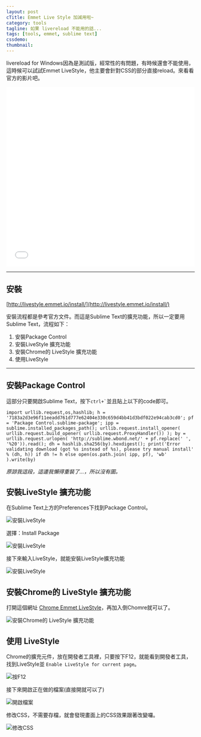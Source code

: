```yaml
---
layout: post
cTitle: Emmet Live Style 加減用啦~
category: tools
tagline: 如果 livereload 不能用的話...
tags: [tools, emmet, sublime text]
cssdemo: 
thumbnail: 
---
```


livereload for Windows因為是測試版，經常性的有問題，有時候還會不能使用，這時候可以試試Emmet LiveStyle，他主要會針對CSS的部分直接reload。來看看官方的影片吧。

<iframe src="//www.youtube.com/embed/iQLhGbkupS4" frameborder="0" width="100%" height="480" > </iframe>

<!-- more -->

------------------
## 安裝

[http://livestyle.emmet.io/install/](http://livestyle.emmet.io/install/)

安裝流程都是參考官方文件。而這是Sublime Text的擴充功能，所以一定要用Sublime Text，流程如下：

1. 安裝Package Control 
2. 安裝LiveStyle 擴充功能
3. 安裝Chrome的 LiveStyle 擴充功能
4. 使用LiveStyle

-------------------

## 安裝Package Control 
這部分只要開啟Sublime Text，按下<code>ctrl+`</code>並且貼上以下的code即可。

	import urllib.request,os,hashlib; h = '7183a2d3e96f11eeadd761d777e62404e330c659d4bb41d3bdf022e94cab3cd0'; pf = 'Package Control.sublime-package'; ipp = sublime.installed_packages_path(); urllib.request.install_opener( urllib.request.build_opener( urllib.request.ProxyHandler()) ); by = urllib.request.urlopen( 'http://sublime.wbond.net/' + pf.replace(' ', '%20')).read(); dh = hashlib.sha256(by).hexdigest(); print('Error validating download (got %s instead of %s), please try manual install' % (dh, h)) if dh != h else open(os.path.join( ipp, pf), 'wb' ).write(by)

*原諒我這段，這邊我懶得重裝了...，所以沒有圖。*

## 安裝LiveStyle 擴充功能

在Sublime Text上方的Preferences下找到Package Control。

![安裝LiveStyle](/images/2014-01-04_153230.png)

選擇：Install Package

![安裝LiveStyle](/images/2014-01-04_153244.png)

接下來輸入LiveStyle，就能安裝LiveStyle擴充功能

![安裝LiveStyle](/images/2014-01-04_153318.png)

## 安裝Chrome的 LiveStyle 擴充功能

打開這個網址
[Chrome Emmet LiveStyle](https://chrome.google.com/webstore/detail/emmet-livestyle/diebikgmpmeppiilkaijjbdgciafajmg)，再加入倒Chomre就可以了。

![安裝Chrome的 LiveStyle 擴充功能](/images/2014-01-04_153622.png)


## 使用 LiveStyle

Chrome的擴充元件，放在開發者工具裡，只要按下F12，就能看到開發者工具，找到LiveStyle並
`Enable LiveStyle for current page`。

![按F12](/images/2014-01-04_153855.png)

接下來開啟正在做的檔案(直接開就可以了)

![開啟檔案](/images/2014-01-04_154140.png)

修改CSS，不需要存檔，就會發現畫面上的CSS效果跟著改變囉。

![修改CSS](/images/2014-01-04_154152.png)